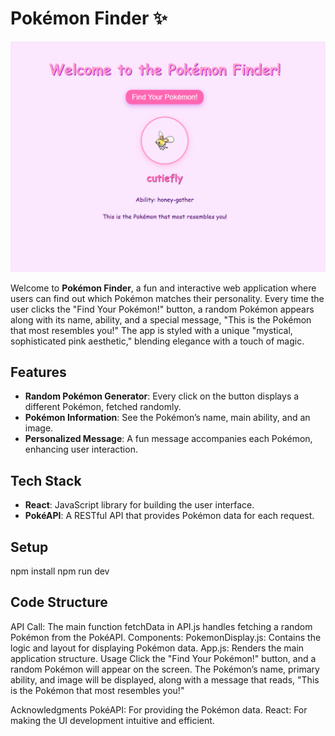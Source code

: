 # Pokémon Finder ✨

![App Screenshot](./image.png)


Welcome to **Pokémon Finder**, a fun and interactive web application where users can find out which Pokémon matches their personality. Every time the user clicks the "Find Your Pokémon!" button, a random Pokémon appears along with its name, ability, and a special message, "This is the Pokémon that most resembles you!" The app is styled with a unique "mystical, sophisticated pink aesthetic," blending elegance with a touch of magic.

## Features

- **Random Pokémon Generator**: Every click on the button displays a different Pokémon, fetched randomly.
- **Pokémon Information**: See the Pokémon’s name, main ability, and an image.
- **Personalized Message**: A fun message accompanies each Pokémon, enhancing user interaction.

## Tech Stack

- **React**: JavaScript library for building the user interface.
- **PokéAPI**: A RESTful API that provides Pokémon data for each request.


## Setup
npm install
npm run dev

## Code Structure
API Call: The main function fetchData in API.js handles fetching a random Pokémon from the PokéAPI.
Components:
PokemonDisplay.js: Contains the logic and layout for displaying Pokémon data.
App.js: Renders the main application structure.
Usage
Click the "Find Your Pokémon!" button, and a random Pokémon will appear on the screen. The Pokémon’s name, primary ability, and image will be displayed, along with a message that reads, "This is the Pokémon that most resembles you!"



Acknowledgments
PokéAPI: For providing the Pokémon data.
React: For making the UI development intuitive and efficient.